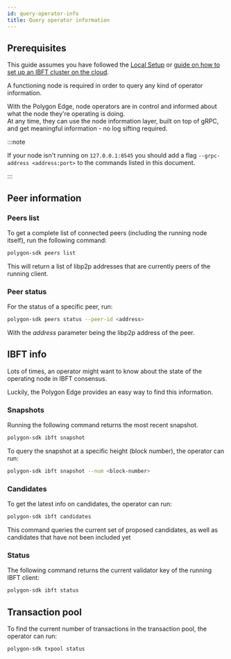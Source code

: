 ```yaml
---
id: query-operator-info
title: Query operator information
---
```


## Prerequisites

This guide assumes you have followed the [Local Setup](/docs/get-started/set-up-ibft-locally) or [guide on how to set up an IBFT cluster on the cloud](/docs/get-started/set-up-ibft-on-the-cloud).

A functioning node is required in order to query any kind of operator information.

With the Polygon Edge, node operators are in control and informed about what the node they're operating is doing.<br />
At any time, they can use the node information layer, built on top of gRPC, and get meaningful information - no log sifting required.

:::note

If your node isn't running on `127.0.0.1:8545` you should add a flag `--grpc-address <address:port>` to the commands listed in this document.

:::

## Peer information

### Peers list

To get a complete list of connected peers (including the running node itself), run the following command:
````bash
polygon-sdk peers list
````

This will return a list of libp2p addresses that are currently peers of the running client.

### Peer status

For the status of a specific peer, run:
````bash
polygon-sdk peers status --peer-id <address>
````
With the *address* parameter being the libp2p address of the peer.

## IBFT info

Lots of times, an operator might want to know about the state of the operating node in IBFT consensus.

Luckily, the Polygon Edge provides an easy way to find this information.

### Snapshots

Running the following command returns the most recent snapshot.
````bash
polygon-sdk ibft snapshot
````
To query the snapshot at a specific height (block number), the operator can run:
````bash
polygon-sdk ibft snapshot --num <block-number>
````

### Candidates

To get the latest info on candidates, the operator can run:
````bash
polygon-sdk ibft candidates
````
This command queries the current set of proposed candidates, as well as candidates that have not been included yet

### Status

The following command returns the current validator key of the running IBFT client:
````bash
polygon-sdk ibft status
````

## Transaction pool

To find the current number of transactions in the transaction pool, the operator can run:
````bash
polygon-sdk txpool status
````
